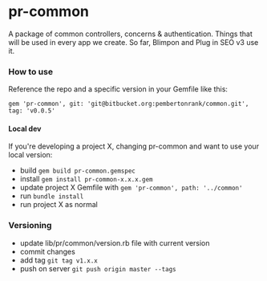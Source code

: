 # pr-common #

A package of common controllers, concerns & authentication. Things that will be used in every app we create. So far, Blimpon and Plug in SEO v3 use it.

### How to use ###

Reference the repo and a specific version in your Gemfile like this:

``` gem 'pr-common', git: 'git@bitbucket.org:pembertonrank/common.git', tag: 'v0.0.5' ```

#### Local dev ####
If you're developing a project X, changing pr-common and want to use your local version:

* build ```gem build pr-common.gemspec```
* install ```gem install pr-common-x.x.x.gem```
* update project X Gemfile with ```gem 'pr-common', path: '../common'```
* run ```bundle install```
* run project X as normal

### Versioning ###

* update lib/pr/common/version.rb file with current version
* commit changes
* add tag ```git tag v1.x.x```
* push on server ```git push origin master --tags```